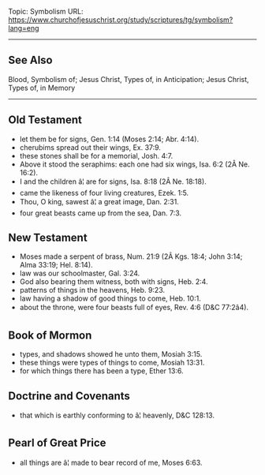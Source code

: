 Topic: Symbolism
URL: https://www.churchofjesuschrist.org/study/scriptures/tg/symbolism?lang=eng

---

## See Also

Blood, Symbolism of; Jesus Christ, Types of, in Anticipation; Jesus Christ, Types of, in Memory

---

## Old Testament

- let them be for signs, Gen. 1:14 (Moses 2:14; Abr. 4:14).
- cherubims spread out their wings, Ex. 37:9.
- these stones shall be for a memorial, Josh. 4:7.
- Above it stood the seraphims: each one had six wings, Isa. 6:2 (2Â Ne. 16:2).
- I and the children â¦ are for signs, Isa. 8:18 (2Â Ne. 18:18).
- came the likeness of four living creatures, Ezek. 1:5.
- Thou, O king, sawest â¦ a great image, Dan. 2:31.
- four great beasts came up from the sea, Dan. 7:3.

## New Testament

- Moses made a serpent of brass, Num. 21:9 (2Â Kgs. 18:4; John 3:14; Alma 33:19; Hel. 8:14).
- law was our schoolmaster, Gal. 3:24.
- God also bearing them witness, both with signs, Heb. 2:4.
- patterns of things in the heavens, Heb. 9:23.
- law having a shadow of good things to come, Heb. 10:1.
- about the throne, were four beasts full of eyes, Rev. 4:6 (D&C 77:2â4).

## Book of Mormon

- types, and shadows showed he unto them, Mosiah 3:15.
- these things were types of things to come, Mosiah 13:31.
- for which things there has been a type, Ether 13:6.

## Doctrine and Covenants

- that which is earthly conforming to â¦ heavenly, D&C 128:13.

## Pearl of Great Price

- all things are â¦ made to bear record of me, Moses 6:63.

